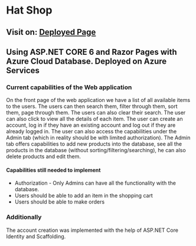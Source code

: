 # Hat Shop
## Visit on: [Deployed Page](https://hatshopwebappwazuredb20230403030551.azurewebsites.net)

## Using ASP.NET CORE 6 and Razor Pages with Azure Cloud  Database. Deployed on Azure Services

### Current capabilities of the Web application
On the front page of the web application we have a list of all available items to the users. The users can then search them, filter through them, sort them, page through them. The users can also clear their search. The user can also click to view all the details of each item. The user can create an account, log in if they have an existing account and log out if they are already logged in. The user can also access the capabilities under the Admin tab (which in reality should be with limited authorization). The Admin tab offers capabilities to add new products into the database, see all the products in the database (without sorting/filtering/searching), he can also delete products and edit them.  

#### Capabilities still needed to implement
+ Authorization - Only Admins can have all the functionality with the database.
+ Users should be able to add an item in the shopping cart
+ Users should be able to make orders

### Additionally
The account creation was implemented with the help of ASP.NET Core Identity and Scaffolding. 






